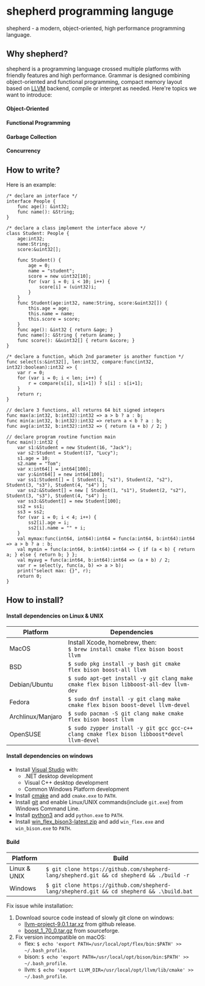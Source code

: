 # shepherd programming languge

shepherd - a modern, object-oriented, high performance programming language.

## Why shepherd?

shepherd is a programming language crossed multiple platforms with friendly features and high performance. Grammar is designed combining object-oriented and functional programming, compact memory layout based on [LLVM](https://llvm.org/) backend, compile or interpret as needed. Here're topics we want to introduce:

#### Object-Oriented
#### Functional Programming
#### Garbage Collection
#### Concurrency

## How to write?

Here is an example:

```
/* declare an interface */
interface People {
    func age(): &int32;
    func name(): &String;
}

/* declare a class implement the interface above */
class Student: People {
    age:int32;
    name:String;
    score:&uint32[];

    func Student() {
        age = 0;
        name = "student"; 
        score = new uint32[10];
        for (var i = 0; i < 10; i++) {
            score[i] = (uint32)i;
        }
    }
    func Student(age:int32, name:String, score:&uint32[]) { 
        this.age = age; 
        this.name = name; 
        this.score = score; 
    }
    func age(): &int32 { return &age; }
    func name(): &String { return &name; }
    func score(): &&uint32[] { return &score; }
}

/* declare a function, which 2nd parameter is another function */
func select(s:&int32[], len:int32, compare:func(int32, int32):boolean):int32 => {
    var r = 0;
    for (var i = 0; i < len; i++) {
        r = compare(s[i], s[i+1]) ? s[i] : s[i+1];
    }
    return r;
}

// declare 3 functions, all returns 64 bit signed integers
func max(a:int32, b:int32):int32 => a > b ? a : b;
func min(a:int32, b:int32):int32 => return a < b ? a : b;
func avg(a:int32, b:int32):int32 => { return (a + b) / 2; }

// declare program routine function main
func main():int32 {
    var s1:&Student = new Student(16, "Jack");
    var s2:Student = Student(17, "Lucy");
    s1.age = 10;
    s2.name = "Tom";
    var x:int64[] = int64[100];
    var y:&int64[] = new int64[100];
    var ss1:Student[] = [ Student(1, "s1"), Student(2, "s2"), Student(3, "s3"), Student(4, "s4") ];
    var ss2:&Student[] = new [ Student(1, "s1"), Student(2, "s2"), Student(3, "s3"), Student(4, "s4") ];
    var ss3:&Student[] = new Student[100];
    ss2 = ss1;
    ss3 = ss2;
    for (var i = 0; i < 4; i++) {
        ss2[i].age = i;
        ss2[i].name = "" + i;
    }
    val mymax:func(int64, int64):int64 = func(a:int64, b:int64):int64 => a > b ? a : b;
    val mymin = func(a:int64, b:int64):int64 => { if (a < b) { return a; } else { return b; } };
    val myavg = func(a:int64, b:int64):int64 => (a + b) / 2;
    var r = select(y, func(a, b) => a > b);
    print("select max: {}", r);
    return 0;
}
```

## How to install?

#### Install dependencies on Linux & UNIX

| Platform          |  Dependencies                                                                               |
|-------------------|---------------------------------------------------------------------------------------------|
| MacOS             | Install Xcode, homebrew, then:<br>`$ brew install cmake flex bison boost llvm`              |
| BSD               | `$ sudo pkg install -y bash git cmake flex bison boost-all llvm`                            |
| Debian/Ubuntu     | `$ sudo apt-get install -y git clang make cmake flex bison libboost-all-dev llvm-dev`       |
| Fedora            | `$ sudo dnf install -y git clang make cmake flex bison boost-devel llvm-devel`              |
| Archlinux/Manjaro | `$ sudo pacman -S git clang make cmake flex bison boost llvm`                               |
| OpenSUSE          | `$ sudo zypper install -y git gcc gcc-c++ clang cmake flex bison libboost*devel llvm-devel` |

#### Install dependencies on windows

* Install [Visual Studio](https://visualstudio.microsoft.com/downloads/) with:
    * .NET desktop development
    * Visual C++ desktop development
    * Common Windows Platform development
* Install [cmake](https://cmake.org/download/) and add `cmake.exe` to `PATH`.
* Install [git](https://git-scm.com/downloads) and enable Linux/UNIX commands(include `git.exe`) from Windows Command Line.
* Install [python3](https://www.python.org/downloads/) and add `python.exe` to `PATH`.
* Install [win_flex_bison3-latest.zip](https://sourceforge.net/projects/winflexbison/files/) and add `win_flex.exe` and `win_bison.exe` to `PATH`.

#### Build

| Platform     | Build                                                                                     |
|--------------|-------------------------------------------------------------------------------------------|
| Linux & UNIX | `$ git clone https://github.com/shepherd-lang/shepherd.git && cd shepherd && ./build -r`  |
| Windows      | `$ git clone https://github.com/shepherd-lang/shepherd.git && cd shepherd && .\build.bat` |

Fix issue while installation:
1. Download source code instead of slowly git clone on windows:
    * [llvm-project-9.0.1.tar.xz](https://github.com/llvm/llvm-project/releases/tag/llvmorg-9.0.1) from github release.
    * [boost_1_70_0.tar.gz](https://sourceforge.net/projects/boost/files/boost/1.70.0/) from sourceforge.
2. Fix version incompatible on macOS:
    * flex: `$ echo 'export PATH=/usr/local/opt/flex/bin:$PATH' >> ~/.bash_profile`.
    * bison: `$ echo 'export PATH=/usr/local/opt/bison/bin:$PATH' >> ~/.bash_profile`.
    * llvm: `$ echo 'export LLVM_DIR=/usr/local/opt/llvm/lib/cmake' >> ~/.bash_profile`.
